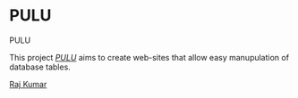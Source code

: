 # PULU

PULU

This project [*PULU*](https://sites.google.com/site/dbproject47/home)
aims to create web-sites that allow easy manupulation of database tables.

[Raj Kumar](http://www.ee.columbia.edu/~kumar)
